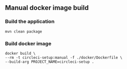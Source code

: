## Manual docker image build

### Build the application
```
mvn clean package
```

### Build docker image
```
docker build \
--rm -t circleci-setup:manual -f ./docker/Dockerfile \
--build-arg PROJECT_NAME=circleci-setup .  
```
